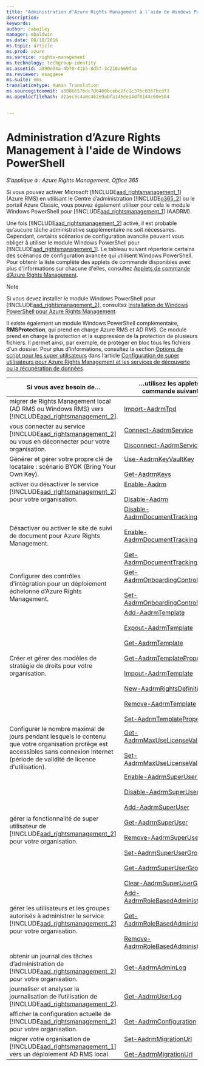 ```yaml
---
title: "Administration d’Azure Rights Management à l’aide de Windows PowerShell | Azure RMS"
description: 
keywords: 
author: cabailey
manager: mbaldwin
ms.date: 08/18/2016
ms.topic: article
ms.prod: azure
ms.service: rights-management
ms.technology: techgroup-identity
ms.assetid: a890e04a-4b70-41b5-8d5f-3c210a669faa
ms.reviewer: esaggese
ms.suite: ems
translationtype: Human Translation
ms.sourcegitcommit: a80866576dc7d6400bcebc2fc1c37bc0367bcdf3
ms.openlocfilehash: d2aec9c4a0c462e9abfa145ee14df0144c60e584


---
```


# Administration d’Azure Rights Management à l'aide de Windows PowerShell

*S’applique à : Azure Rights Management, Office 365*

Si vous pouvez activer Microsoft [!INCLUDE[aad_rightsmanagement_1](../includes/aad_rightsmanagement_1_md.md)] (Azure RMS) en utilisant le Centre d’administration [!INCLUDE[o365_2](../includes/o365_2_md.md)] ou le portail Azure Classic, vous pouvez également utiliser pour cela le module Windows PowerShell pour [!INCLUDE[aad_rightsmanagement_1](../includes/aad_rightsmanagement_1_md.md)] (AADRM).

Une fois [!INCLUDE[aad_rightsmanagement_2](../includes/aad_rightsmanagement_2_md.md)] activé, il est probable qu’aucune tâche administrative supplémentaire ne soit nécessaires. Cependant, certains scénarios de configuration avancée peuvent vous obliger à utiliser le module Windows PowerShell pour [!INCLUDE[aad_rightsmanagement_1](../includes/aad_rightsmanagement_1_md.md)]. Le tableau suivant répertorie certains des scénarios de configuration avancée qui utilisent Windows PowerShell. Pour obtenir la liste complète des applets de commande disponibles avec plus d'informations sur chacune d'elles, consultez [Applets de commande d’Azure Rights Management](http://msdn.microsoft.com/library/azure/dn629398.aspx).

> [!NOTE]
> Si vous devez installer le module Windows PowerShell pour [!INCLUDE[aad_rightsmanagement_2](../includes/aad_rightsmanagement_2_md.md)], consultez [Installation de Windows PowerShell pour Azure Rights Management](install-powershell.md).

Il existe également un module Windows PowerShell complémentaire, **RMSProtection**, qui prend en charge Azure RMS et AD RMS. Ce module prend en charge la protection et la suppression de la protection de plusieurs fichiers. Il permet ainsi, par exemple, de protéger en bloc tous les fichiers d'un dossier. Pour plus d’informations, consultez la section [Options de script pour les super utilisateurs](configure-super-users.md#scripting-options-for-super-users) dans l’article [Configuration de super utilisateurs pour Azure Rights Management et les services de découverte ou la récupération de données](configure-super-users.md).

|Si vous avez besoin de…|…utilisez les applets de commande suivantes|
|-------------------|------------------------------|
|migrer de Rights Management local (AD RMS ou Windows RMS) vers [!INCLUDE[aad_rightsmanagement_2](../includes/aad_rightsmanagement_2_md.md)].|[Import-AadrmTpd](http://msdn.microsoft.com/library/azure/dn857523.aspx)|
|vous connecter au service [!INCLUDE[aad_rightsmanagement_2](../includes/aad_rightsmanagement_2_md.md)] ou vous en déconnecter pour votre organisation.|[Connect-AadrmService](http://msdn.microsoft.com/library/azure/dn629415.aspx)<br /><br />[Disconnect-AadrmService](http://msdn.microsoft.com/library/azure/dn629416.aspx)|
|Générer et gérer votre propre clé de locataire : scénario BYOK (Bring Your Own Key).|[Use-AadrmKeyVaultKey](https://msdn.microsoft.com/library/azure/mt759829.aspx)<br /><br />[Get-AadrmKeys](http://msdn.microsoft.com/library/azure/dn629420.aspx)|
|activer ou désactiver le service [!INCLUDE[aad_rightsmanagement_2](../includes/aad_rightsmanagement_2_md.md)] pour votre organisation.|[Enable-Aadrm](http://msdn.microsoft.com/library/azure/dn629412.aspx)<br /><br />[Disable-Aadrm](http://msdn.microsoft.com/library/azure/dn629422.aspx)|
|Désactiver ou activer le site de suivi de document pour Azure Rights Management.|[Disable-AadrmDocumentTrackingFeature](https://msdn.microsoft.com/library/azure/mt548471.aspx)<br /><br />[Enable-AadrmDocumentTrackingFeature](https://msdn.microsoft.com/library/azure/mt548469.aspx)<br /><br />[Get-AadrmDocumentTrackingFeature](https://msdn.microsoft.com/library/azure/mt548470.aspx)|
|Configurer des contrôles d'intégration pour un déploiement échelonné d’Azure Rights Management.|[Get-AadrmOnboardingControlPolicy](http://msdn.microsoft.com/library/azure/dn857522.aspx)<br /><br />[Set-AadrmOnboardingControlPolicy](http://msdn.microsoft.com/library/azure/dn857521.aspx)|
|Créer et gérer des modèles de stratégie de droits pour votre organisation.|[Add-AadrmTemplate](http://msdn.microsoft.com/library/azure/dn727075.aspx)<br /><br />[Expout-AadrmTemplate](http://msdn.microsoft.com/library/azure/dn727078.aspx)<br /><br />[Get-AadrmTemplate](http://msdn.microsoft.com/library/azure/dn727079.aspx)<br /><br />[Get-AadrmTemplateProperty](http://msdn.microsoft.com/library/azure/dn727081.aspx)<br /><br />[Impout-AadrmTemplate](http://msdn.microsoft.com/library/azure/dn727077.aspx)<br /><br />[New-AadrmRightsDefinition](http://msdn.microsoft.com/library/azure/dn727080.aspx)<br /><br />[Remove-AadrmTemplate](http://msdn.microsoft.com/library/azure/dn727082.aspx)<br /><br />[Set-AadrmTemplateProperty](http://msdn.microsoft.com/library/azure/dn727076.aspx)|
|Configurer le nombre maximal de jours pendant lesquels le contenu que votre organisation protège est accessibles sans connexion Internet (période de validité de licence d'utilisation).|[Get-AadrmMaxUseLicenseValidityTime](https://msdn.microsoft.com/library/azure/dn932062.aspx)<br /><br />[Set-AadrmMaxUseLicenseValidityTime](https://msdn.microsoft.com/library/azure/dn932063.aspx)|
|gérer la fonctionnalité de super utilisateur de [!INCLUDE[aad_rightsmanagement_2](../includes/aad_rightsmanagement_2_md.md)] pour votre organisation.|[Enable-AadrmSuperUserFeature](https://msdn.microsoft.com/library/azure/dn629400.aspx)<br /><br />[Disable-AadrmSuperUserFeature](https://msdn.microsoft.com/library/azure/dn629428.aspx)<br /><br />[Add-AadrmSuperUser](http://msdn.microsoft.com/library/azure/dn629411.aspx)<br /><br />[Get-AadrmSuperUser](https://msdn.microsoft.com/library/azure/dn629408.aspx)<br /><br />[Remove-AadrmSuperUser](https://msdn.microsoft.com/library/azure/dn629405.aspx)<br /><br />[Set-AadrmSuperUserGroup](https://msdn.microsoft.com/library/azure/mt653943.aspx)<br /><br />[Get-AadrmSuperUserGroup](https://msdn.microsoft.com/library/azure/mt653942.aspx)<br /><br />[Clear-AadrmSuperUserGroup](https://msdn.microsoft.com/library/azure/mt653944.aspx)|
|gérer les utilisateurs et les groupes autorisés à administrer le service [!INCLUDE[aad_rightsmanagement_2](../includes/aad_rightsmanagement_2_md.md)] pour votre organisation.|[Add-AadrmRoleBasedAdministrator](http://msdn.microsoft.com/library/azure/dn629417.aspx)<br /><br />[Get-AadrmRoleBasedAdministrator](https://msdn.microsoft.com/library/azure/dn629407.aspx)<br /><br />[Remove-AadrmRoleBasedAdministrator](https://msdn.microsoft.com/library/azure/dn629424.aspx)|
|obtenir un journal des tâches d’administration de [!INCLUDE[aad_rightsmanagement_2](../includes/aad_rightsmanagement_2_md.md)] pour votre organisation.|[Get-AadrmAdminLog](https://msdn.microsoft.com/library/azure/dn629430.aspx)|
|journaliser et analyser la journalisation de l’utilisation de [!INCLUDE[aad_rightsmanagement_2](../includes/aad_rightsmanagement_2_md.md)].|[Get-AadrmUserLog](https://msdn.microsoft.com/library/azure/mt653941.aspx)|
|afficher la configuration actuelle de [!INCLUDE[aad_rightsmanagement_2](../includes/aad_rightsmanagement_2_md.md)] pour votre organisation.|[Get-AadrmConfiguration](http://msdn.microsoft.com/library/azure/dn629410.aspx)|
|migrer votre organisation de [!INCLUDE[aad_rightsmanagement_1](../includes/aad_rightsmanagement_1_md.md)] vers un déploiement AD RMS local.|[Set-AadrmMigrationUrl](https://msdn.microsoft.com/library/azure/dn629429.aspx)<br /><br />[Get-AadrmMigrationUrl](http://msdn.microsoft.com/library/azure/dn629403.aspx)|






<!--HONumber=Aug16_HO3-->


